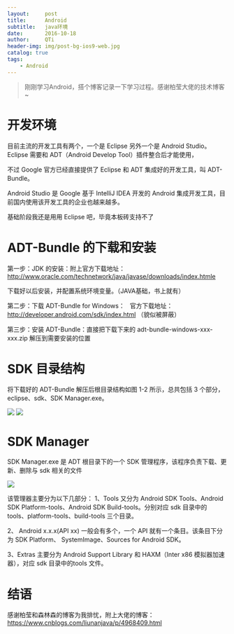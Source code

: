 ```yaml
---
layout:     post
title:      Android
subtitle:   java环境
date:       2016-10-18
author:     QTi
header-img: img/post-bg-ios9-web.jpg
catalog: true
tags:
    - Android
---
```


>刚刚学习Android，搭个博客记录一下学习过程。感谢柏莹大佬的技术博客~

# 开发环境

目前主流的开发工具有两个，一个是 Eclipse 另外一个是 Android Studio。 Eclipse 需要和 ADT（Android Develop Tool）插件整合后才能使用，

不过 Google 官方已经直接提供了 Eclipse 和 ADT 集成好的开发工具，叫 ADT-Bundle。

Android Studio 是 Google 基于 IntelliJ IDEA 开发的 Android 集成开发工具，目前国内使用该开发工具的企业也越来越多。

基础阶段我还是用用 Eclipse 吧，毕竟本板砖支持不了

# ADT-Bundle 的下载和安装

第一步：JDK 的安装：附上官方下载地址： http://www.oracle.com/technetwork/java/javase/downloads/index.htmle

下载好以后安装，并配置系统环境变量。（JAVA基础，书上就有）

第二步：下载 ADT-Bundle for Windows：    官方下载地址：http://developer.android.com/sdk/index.html （貌似被屏蔽）

第三步：安装 ADT-Bundle：直接把下载下来的 adt-bundle-windows-xxx-xxx.zip 解压到需要安装的位置

# SDK 目录结构

将下载好的 ADT-Bundle 解压后根目录结构如图 1-2 所示，总共包括 3 个部分，eclipse、sdk、SDK Manager.exe。

![](http://p5vwvzwk2.bkt.clouddn.com/18-3-20/87052878.jpg)
![](http://p5vwvzwk2.bkt.clouddn.com/18-3-20/91479246.jpg)

# SDK Manager
SDK Manager.exe 是 ADT 根目录下的一个 SDK 管理程序，该程序负责下载、更新、删除与 sdk 相关的文件

![](http://p5vwvzwk2.bkt.clouddn.com/18-3-20/33265974.jpg)

该管理器主要分为以下几部分：
1、Tools 又分为 Android SDK Tools、Android SDK Platform-tools、Android SDK Build-tools。分别对应 sdk 目录中的 tools、platform-tools、build-tools 三个目录。

2、 Android x.x.x(API xx) 一般会有多个，一个 API 就有一个条目。该条目下分为 SDK Platform、 SystemImage、Sources for Android SDK。

3、Extras 主要分为 Android Support Library 和 HAXM（Inter x86 模拟器加速器），对应 sdk 目录中的tools 文件。

# 结语
感谢柏莹和森林森的博客为我排忧，附上大佬的博客：https://www.cnblogs.com/liunanjava/p/4968409.html
